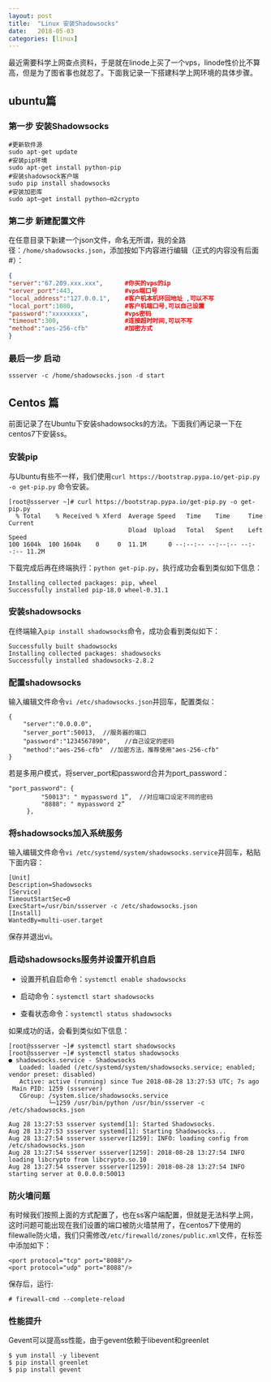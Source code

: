```yaml
---
layout: post
title:  "Linux 安装Shadowsocks"
date:   2018-05-03
categories: [linux]
---
```



最近需要科学上网查点资料，于是就在linode上买了一个vps，linode性价比不算高，但是为了图省事也就忍了。下面我记录一下搭建科学上网环境的具体步骤。

## ubuntu篇

### 第一步 安装Shadowsocks

```shell
#更新软件源
sudo apt-get update
#安装pip环境
sudo apt-get install python-pip
#安装shadowsock客户端
sudo pip install shadowsocks
#安装加密库
sudo apt–get install python–m2crypto
```

### 第二步 新建配置文件

在任意目录下新建一个json文件，命名无所谓，我的全路径：`/home/shadowsocks.json`，添加按如下内容进行编辑（正式的内容没有后面#）：

```json
{
"server":"67.209.xxx.xxx",      #你买的vps的ip
"server_port":443,              #vps端口号
"local_address":"127.0.0.1",    #客户机本机环回地址 ,可以不写
"local_port":1080,              #客户机端口号,可以自己设置
"password":"xxxxxxxx",          #vps密码
"timeout":300,                  #连接超时时间,可以不写
"method":"aes-256-cfb"          #加密方式
}
```

### 最后一步 启动
 
```shell
ssserver -c /home/shadowsocks.json -d start
```

## Centos 篇

前面记录了在Ubuntu下安装shadowsocks的方法。下面我们再记录一下在centos7下安装ss。

### 安装pip

与Ubuntu有些不一样，我们使用`curl https://bootstrap.pypa.io/get-pip.py -o get-pip.py` 命令安装。

```shell
[root@ssserver ~]# curl https://bootstrap.pypa.io/get-pip.py -o get-pip.py
  % Total    % Received % Xferd  Average Speed   Time    Time     Time  Current
                                 Dload  Upload   Total   Spent    Left  Speed
100 1604k  100 1604k    0     0  11.1M      0 --:--:-- --:--:-- --:--:-- 11.2M
```

下载完成后再在终端执行：`python get-pip.py`，执行成功会看到类似如下信息：

```shell
Installing collected packages: pip, wheel
Successfully installed pip-18.0 wheel-0.31.1
```

### 安装shadowsocks

在终端输入`pip install shadowsocks`命令，成功会看到类似如下：

```shell
Successfully built shadowsocks
Installing collected packages: shadowsocks
Successfully installed shadowsocks-2.8.2
```
 
### 配置shadowsocks

输入编辑文件命令`vi /etc/shadowsocks.json`并回车，配置类似：

```shell
{
    "server":"0.0.0.0",
    "server_port":50013,  //服务器的端口
    "password":"1234567890",    //自己设定的密码
    "method":"aes-256-cfb"  //加密方法，推荐使用"aes-256-cfb"
}
```

若是多用户模式，将server_port和password合并为port_password：

```shell
"port_password": {
         "50013": " mypassword 1”,  //对应端口设定不同的密码
         "8888": " mypassword 2”
     },
```

### 将shadowsocks加入系统服务

输入编辑文件命令`vi /etc/systemd/system/shadowsocks.service`并回车，粘贴下面内容：

```shell
[Unit]
Description=Shadowsocks
[Service]
TimeoutStartSec=0
ExecStart=/usr/bin/ssserver -c /etc/shadowsocks.json
[Install]
WantedBy=multi-user.target

```

保存并退出vi。

### 启动shadowsocks服务并设置开机自启

- 设置开机自启命令：`systemctl enable shadowsocks`

- 启动命令：`systemctl start shadowsocks`

- 查看状态命令：`systemctl status shadowsocks`

如果成功的话，会看到类似如下信息：

```shell
[root@ssserver ~]# systemctl start shadowsocks
[root@ssserver ~]# systemctl status shadowsocks
● shadowsocks.service - Shadowsocks
   Loaded: loaded (/etc/systemd/system/shadowsocks.service; enabled; vendor preset: disabled)
   Active: active (running) since Tue 2018-08-28 13:27:53 UTC; 7s ago
 Main PID: 1259 (ssserver)
   CGroup: /system.slice/shadowsocks.service
           └─1259 /usr/bin/python /usr/bin/ssserver -c /etc/shadowsocks.json

Aug 28 13:27:53 ssserver systemd[1]: Started Shadowsocks.
Aug 28 13:27:53 ssserver systemd[1]: Starting Shadowsocks...
Aug 28 13:27:54 ssserver ssserver[1259]: INFO: loading config from /etc/shadowsocks.json
Aug 28 13:27:54 ssserver ssserver[1259]: 2018-08-28 13:27:54 INFO     loading libcrypto from libcrypto.so.10
Aug 28 13:27:54 ssserver ssserver[1259]: 2018-08-28 13:27:54 INFO     starting server at 0.0.0.0:50013
```

### 防火墙问题

有时候我们按照上面的方式配置了，也在ss客户端配置，但就是无法科学上网，这时问题可能出现在我们设置的端口被防火墙禁用了，在centos7下使用的filewalle防火墙，我们只需修改`/etc/firewalld/zones/public.xml`文件，在<zone>标签中添加如下：

```shell
<port protocol="tcp" port="8088"/>
<port protocol="udp" port="8088"/>
```
保存后，运行:

```shell
# firewall-cmd --complete-reload
```

### 性能提升

Gevent可以提高ss性能，由于gevent依赖于libevent和greenlet

```shell
$ yum install -y libevent
$ pip install greenlet
$ pip install gevent
```
